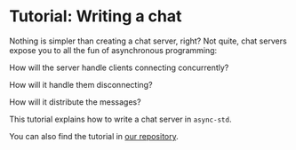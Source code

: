 # Tutorial: Writing a chat

Nothing is simpler than creating a chat server, right?
Not quite, chat servers expose you to all the fun of asynchronous programming:

How will the server handle clients connecting concurrently?

How will it handle them disconnecting?

How will it distribute the messages?

This tutorial explains how to write a chat server in `async-std`.

You can also find the tutorial in [our repository](https://github.com/async-rs/async-std/blob/HEAD/examples/a-chat).
